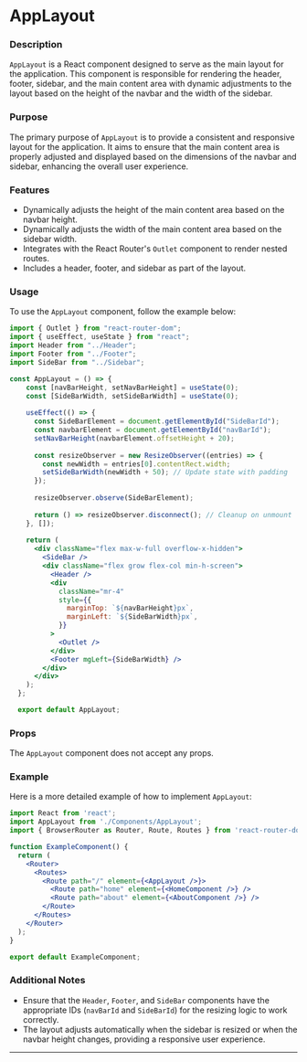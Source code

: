 
# AppLayout

### Description
`AppLayout` is a React component designed to serve as the main layout for the application. This component is responsible for rendering the header, footer, sidebar, and the main content area with dynamic adjustments to the layout based on the height of the navbar and the width of the sidebar.

### Purpose
The primary purpose of `AppLayout` is to provide a consistent and responsive layout for the application. It aims to ensure that the main content area is properly adjusted and displayed based on the dimensions of the navbar and sidebar, enhancing the overall user experience.

### Features
- Dynamically adjusts the height of the main content area based on the navbar height.
- Dynamically adjusts the width of the main content area based on the sidebar width.
- Integrates with the React Router's `Outlet` component to render nested routes.
- Includes a header, footer, and sidebar as part of the layout.

### Usage
To use the `AppLayout` component, follow the example below:

```jsx
import { Outlet } from "react-router-dom";
import { useEffect, useState } from "react";
import Header from "../Header";
import Footer from "../Footer";
import SideBar from "../Sidebar";

const AppLayout = () => {
    const [navBarHeight, setNavBarHeight] = useState(0);
    const [SideBarWidth, setSideBarWidth] = useState(0);
  
    useEffect(() => {
      const SideBarElement = document.getElementById("SideBarId");
      const navbarElement = document.getElementById("navBarId");
      setNavBarHeight(navbarElement.offsetHeight + 20);
  
      const resizeObserver = new ResizeObserver((entries) => {
        const newWidth = entries[0].contentRect.width;
        setSideBarWidth(newWidth + 50); // Update state with padding
      });
  
      resizeObserver.observe(SideBarElement);
  
      return () => resizeObserver.disconnect(); // Cleanup on unmount
    }, []);
  
    return (
      <div className="flex max-w-full overflow-x-hidden">
        <SideBar />
        <div className="flex grow flex-col min-h-screen">
          <Header />
          <div
            className="mr-4"
            style={{
              marginTop: `${navBarHeight}px`,
              marginLeft: `${SideBarWidth}px`,
            }}
          >
            <Outlet />
          </div>
          <Footer mgLeft={SideBarWidth} />
        </div>
      </div>
    );
  };

  export default AppLayout;
```

### Props
The `AppLayout` component does not accept any props.

### Example
Here is a more detailed example of how to implement `AppLayout`:

```jsx
import React from 'react';
import AppLayout from './Components/AppLayout';
import { BrowserRouter as Router, Route, Routes } from 'react-router-dom';

function ExampleComponent() {
  return (
    <Router>
      <Routes>
        <Route path="/" element={<AppLayout />}>
          <Route path="home" element={<HomeComponent />} />
          <Route path="about" element={<AboutComponent />} />
        </Route>
      </Routes>
    </Router>
  );
}

export default ExampleComponent;
```

### Additional Notes
- Ensure that the `Header`, `Footer`, and `SideBar` components have the appropriate IDs (`navBarId` and `SideBarId`) for the resizing logic to work correctly.
- The layout adjusts automatically when the sidebar is resized or when the navbar height changes, providing a responsive user experience.

---
